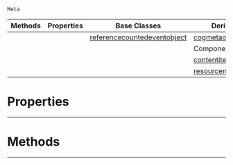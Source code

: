  `Meta`

|Methods|Properties|Base Classes|Derived Classes|
|---|---|---|---|
| | |[referencecountedeventobject](https://github.com/ZilchEngine/ZilchDocs/blob/master/code_reference/class_reference/referencecountedeventobject.md)|[cogmetaoperations](https://github.com/ZilchEngine/ZilchDocs/blob/master/code_reference/class_reference/cogmetaoperations.md)|
| | | |ComponentMetaOperations|
| | | |[contentitemmetaoperations](https://github.com/ZilchEngine/ZilchDocs/blob/master/code_reference/class_reference/contentitemmetaoperations.md)|
| | | |[resourcemetaoperations](https://github.com/ZilchEngine/ZilchDocs/blob/master/code_reference/class_reference/resourcemetaoperations.md)|


 #  Properties


---  
 #  Methods


---  
 

 